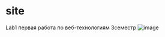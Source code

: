 # site
Lab1
первая работа по веб-технологиям
3семестр
![image](https://github.com/user-attachments/assets/69e96a54-6512-4650-a75e-72e4d9a02519)

